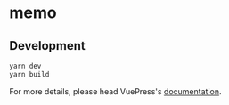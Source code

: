 # memo

> 

## Development

```bash
yarn dev
yarn build
```

For more details, please head VuePress's [documentation](https://v1.vuepress.vuejs.org/).

